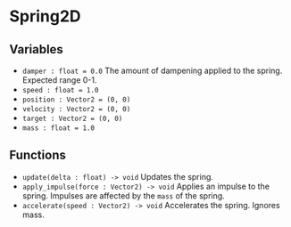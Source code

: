 # Spring2D
## Variables
* `damper : float = 0.0` The amount of dampening applied to the spring. Expected range 0-1.
* `speed : float = 1.0`
* `position : Vector2 = (0, 0)`
* `velocity : Vector2 = (0, 0)`
* `target : Vector2 = (0, 0)`
* `mass : float = 1.0`

## Functions
* `update(delta : float) -> void` Updates the spring.
* `apply_impulse(force : Vector2) -> void` Applies an impulse to the spring. Impulses are affected by the `mass` of the spring.
* `accelerate(speed : Vector2) -> void` Accelerates the spring. Ignores mass.
